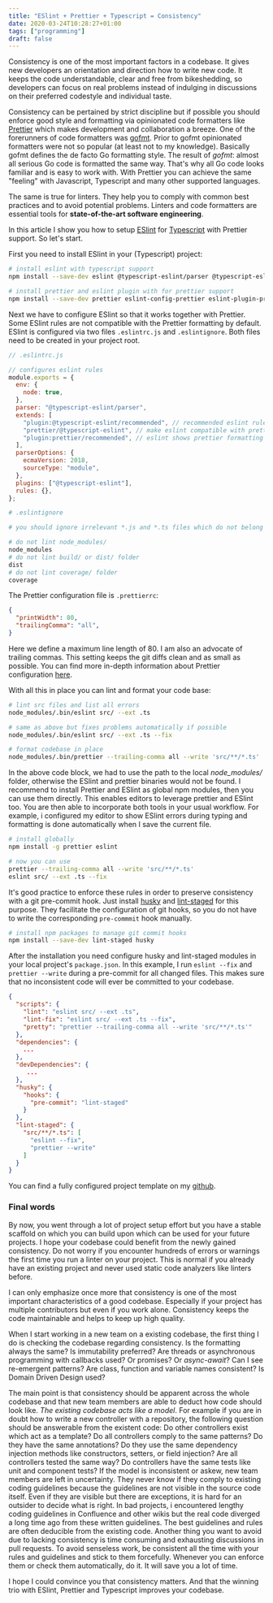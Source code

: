 ```yaml
---
title: "ESlint + Prettier + Typescript = Consistency"
date: 2020-03-24T10:28:27+01:00
tags: ["programming"]
draft: false
---
```



Consistency is one of the most important factors in a codebase. It
gives new developers an orientation and direction how to write new
code. It keeps the code understandable, clear and free from
bikeshedding, so developers can focus on real problems instead of
indulging in discussions on their preferred codestyle and individual
taste.

Consistency can be pertained by strict discipline but if possible you
should enforce good style and formatting via opinionated code
formatters like [Prettier](https://prettier.io) which makes
development and collaboration a breeze. One of the forerunners of code
formatters was [gofmt](https://golang.org/cmd/gofmt). Prior to gofmt
opinionated formatters were not so popular (at least not to my
knowledge). Basically gofmt defines the de facto Go formatting
style. The result of *gofmt*: almost all serious Go code is formatted
the same way. That's why all Go code looks familiar and is easy to
work with. With Prettier you can achieve the same "feeling" with
Javascript, Typescript and many other supported languages.

The same is true for linters. They help you to comply with common best
practices and to avoid potential problems. Linters and code formatters
are essential tools for **state-of-the-art software engineering**.


In this article I show you how to setup [ESlint](https://eslint.org/)
for [Typescript](https://www.typescriptlang.org/) with Prettier
support. So let's start.

First you need to install ESlint in your (Typescript) project:

```bash
# install eslint with typescript support
npm install --save-dev eslint @typescript-eslint/parser @typescript-eslint/eslint-plugin

# install prettier and eslint plugin with for prettier support
npm install --save-dev prettier eslint-config-prettier eslint-plugin-prettier
```

Next we have to configure ESlint so that it works together with
Prettier. Some ESlint rules are not compatible with the Prettier
formatting by default. ESlint is configured via two files
`.eslintrc.js` and `.eslintignore`. Both files need to be created in
your project root.

```javascript
// .eslintrc.js

// configures eslint rules
module.exports = {
  env: {
    node: true,
  },
  parser: "@typescript-eslint/parser",
  extends: [
    "plugin:@typescript-eslint/recommended", // recommended eslint rules for typescript
    "prettier/@typescript-eslint", // make eslint compatible with prettier formatting
    "plugin:prettier/recommended", // eslint shows prettier formatting warnings. Must be always the last configuration.
  ],
  parserOptions: {
    ecmaVersion: 2018,
    sourceType: "module",
  },
  plugins: ["@typescript-eslint"],
  rules: {},
};
```

```bash
# .eslintignore

# you should ignore irrelevant *.js and *.ts files which do not belong to you project

# do not lint node_modules/
node_modules
# do not lint build/ or dist/ folder
dist
# do not lint coverage/ folder
coverage
```

The Prettier configuration file is `.prettierrc`:

```json
{
  "printWidth": 80,
  "trailingComma": "all",
}
```

Here we define a maximum line length of 80. I am also an advocate of
trailing commas. This setting keeps the git diffs clean and as small
as possible. You can find more in-depth information about Prettier
configuration [here](https://prettier.io/docs/en/configuration.html).

With all this in place you can lint and format your code base:

```bash
# lint src files and list all errors
node_modules/.bin/eslint src/ --ext .ts

# same as above but fixes problems automatically if possible
node_modules/.bin/eslint src/ --ext .ts --fix

# format codebase in place
node_modules/.bin/prettier --trailing-comma all --write 'src/**/*.ts'
```

In the above code block, we had to use the path to the local
*node_modules/* folder, otherwise the ESlint and prettier binaries
would not be found. I recommend to install Prettier and ESlint as
global npm modules, then you can use them directly. This enables
editors to leverage prettier and ESlint too. You are then able to
incorporate both tools in your usual workflow. For example, i
configured my editor to show ESlint errors during typing and
formatting is done automatically when I save the current file.

``` bash
# install globally
npm install -g prettier eslint

# now you can use
prettier --trailing-comma all --write 'src/**/*.ts'
eslint src/ --ext .ts --fix
```

It's good practice to enforce these rules in order to preserve
consistency with a git pre-commit hook. Just install
[husky](https://www.npmjs.com/package/husky) and
[lint-staged](https://www.npmjs.com/package/lint-staged) for this
purpose. They facilitate the configuration of git hooks, so you do not
have to write the corresponding `pre-commmit` hook manually.

```bash
# install npm packages to manage git commit hooks
npm install --save-dev lint-staged husky
```

After the installation you need configure husky and lint-staged
modules in your local project's `package.json`. In this example, I run
`eslint --fix` and `prettier --write` during a pre-commit for all
changed files. This makes sure that no inconsistent code will ever be
committed to your codebase.

```json
{
  "scripts": {
    "lint": "eslint src/ --ext .ts",
    "lint-fix": "eslint src/ --ext .ts --fix",
    "pretty": "prettier --trailing-comma all --write 'src/**/*.ts'"
  },
  "dependencies": {
    ...
  },
  "devDependencies": {
     ...
  },
  "husky": {
    "hooks": {
      "pre-commit": "lint-staged"
    }
  },
  "lint-staged": {
    "src/**/*.ts": [
      "eslint --fix",
      "prettier --write"
    ]
  }
}
```

You can find a fully configured project template on my
[github](https://github.com/gerlacdt/graphql-example).


### Final words

By now, you went through a lot of project setup effort but you have a
stable scaffold on which you can build upon which can be used for your
future projects. I hope your codebase could benefit from the newly
gained consistency. Do not worry if you encounter hundreds of errors
or warnings the first time you run a linter on your project. This is
normal if you already have an existing project and never used static
code analyzers like linters before.

I can only emphasize once more that consistency is one of the most
important characteristics of a good codebase. Especially if your
project has multiple contributors but even if you work
alone. Consistency keeps the code maintainable and helps to keep up
high quality.

When I start working in a new team on a existing codebase, the first
thing I do is checking the codebase regarding consistency. Is the
formatting always the same? Is immutability preferred? Are threads or
asynchronous programming with callbacks used? Or promises? Or
*async-await*? Can I see re-emergent patterns? Are class, function and
variable names consistent? Is Domain Driven Design used?

The main point is that consistency should be apparent across the whole
codebase and that new team members are able to deduct how code should
look like. *The existing codebase acts like a model*. For example if
you are in doubt how to write a new controller with a repository, the
following question should be answerable from the existent code: Do
other controllers exist which act as a template?  Do all controllers
comply to the same patterns?  Do they have the same annotations?  Do
they use the same dependency injection methods like constructors,
setters, or field injection?  Are all controllers tested the same way?
Do controllers have the same tests like unit and component tests? If
the model is inconsistent or askew, new team members are left in
uncertainty. They never know if they comply to existing coding
guidelines because the guidelines are not visible in the source code
itself. Even if they are visible but there are exceptions, it is hard
for an outsider to decide what is right. In bad projects, i
encountered lengthy coding guidelines in Confluence and other wikis
but the real code diverged a long time ago from these written
guidelines. The best guidelines and rules are often deducible from the
existing code. Another thing you want to avoid due to lacking
consistency is time consuming and exhausting discussions in pull
requests. To avoid senseless work, be consistent all the time with
your rules and guidelines and stick to them forcefully. Whenever you
can enforce them or check them automatically, do it. It will save you
a lot of time.

I hope I could convince you that consistency matters. And that the
winning trio with ESlint, Prettier and Typescript improves your
codebase.
